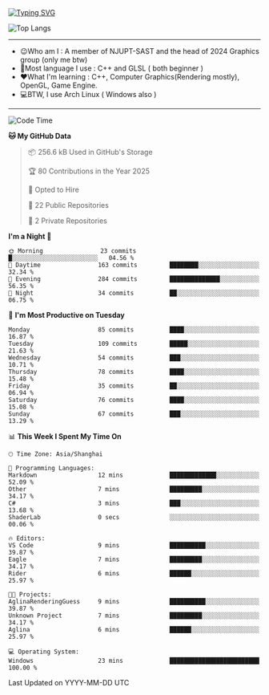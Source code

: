 <a href="https://git.io/typing-svg">
  <img src="https://readme-typing-svg.demolab.com?font=Fira+Code&pause=1000&random=false&width=435&separator=%3D&lines=std%3A%3Aprintln(%22Hello,+world!%22);" alt="Typing SVG" />
</a>

![Top Langs](https://github-readme-stats.vercel.app/api/top-langs/?username=FOTH0626&theme=transparent)

---

- 😉Who am I : A member of NJUPT-SAST and the head of 2024 Graphics group (only me btw)
- 📖Most language I use : C++ and GLSL ( both beginner )
- ❤What I'm learning : C++, Computer Graphics(Rendering mostly), OpenGL, Game Engine.
- 💻BTW, I use Arch Linux ( Windows also )
---
<!--START_SECTION:waka-->
![Code Time](http://img.shields.io/badge/Code%20Time-191%20hrs%2046%20mins-blue)

**🐱 My GitHub Data** 

> 📦 256.6 kB Used in GitHub's Storage 
 > 
> 🏆 80 Contributions in the Year 2025
 > 
> 💼 Opted to Hire
 > 
> 📜 22 Public Repositories 
 > 
> 🔑 2 Private Repositories 
 > 
**I'm a Night 🦉** 

```text
🌞 Morning                23 commits          █░░░░░░░░░░░░░░░░░░░░░░░░   04.56 % 
🌆 Daytime                163 commits         ████████░░░░░░░░░░░░░░░░░   32.34 % 
🌃 Evening                284 commits         ██████████████░░░░░░░░░░░   56.35 % 
🌙 Night                  34 commits          ██░░░░░░░░░░░░░░░░░░░░░░░   06.75 % 
```
📅 **I'm Most Productive on Tuesday** 

```text
Monday                   85 commits          ████░░░░░░░░░░░░░░░░░░░░░   16.87 % 
Tuesday                  109 commits         █████░░░░░░░░░░░░░░░░░░░░   21.63 % 
Wednesday                54 commits          ███░░░░░░░░░░░░░░░░░░░░░░   10.71 % 
Thursday                 78 commits          ████░░░░░░░░░░░░░░░░░░░░░   15.48 % 
Friday                   35 commits          ██░░░░░░░░░░░░░░░░░░░░░░░   06.94 % 
Saturday                 76 commits          ████░░░░░░░░░░░░░░░░░░░░░   15.08 % 
Sunday                   67 commits          ███░░░░░░░░░░░░░░░░░░░░░░   13.29 % 
```


📊 **This Week I Spent My Time On** 

```text
🕑︎ Time Zone: Asia/Shanghai

💬 Programming Languages: 
Markdown                 12 mins             █████████████░░░░░░░░░░░░   52.09 % 
Other                    7 mins              █████████░░░░░░░░░░░░░░░░   34.17 % 
C#                       3 mins              ███░░░░░░░░░░░░░░░░░░░░░░   13.68 % 
ShaderLab                0 secs              ░░░░░░░░░░░░░░░░░░░░░░░░░   00.06 % 

🔥 Editors: 
VS Code                  9 mins              ██████████░░░░░░░░░░░░░░░   39.87 % 
Eagle                    7 mins              █████████░░░░░░░░░░░░░░░░   34.17 % 
Rider                    6 mins              ██████░░░░░░░░░░░░░░░░░░░   25.97 % 

🐱‍💻 Projects: 
AglinaRenderingGuess     9 mins              ██████████░░░░░░░░░░░░░░░   39.87 % 
Unknown Project          7 mins              █████████░░░░░░░░░░░░░░░░   34.17 % 
Aglina                   6 mins              ██████░░░░░░░░░░░░░░░░░░░   25.97 % 

💻 Operating System: 
Windows                  23 mins             █████████████████████████   100.00 % 
```


 Last Updated on YYYY-MM-DD UTC
<!--END_SECTION:waka-->
